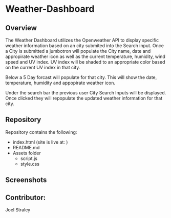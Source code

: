 # Weather-Dashboard

## Overview

The Weather Dashboard utilizes the Openweather API to display specific weather information based on an city submited into the Search input. Once a City is submitted a jumbotron will populate the City name, date and appropirate weather icon as well as the current temperature, humidity, wind speed and UV index. UV index will be shaded to an appropriate color based on the current UV index in that city. 

Below a 5 Day forcast will populate for that city. This will show the date, temperature, humidity and appopirate weather icon. 

Under the search bar the previous user City Search Inputs will be displayed. Once clicked they will repopulate the updated weather information for that city. 

## Repository

Repository contains the following: 

* index.html (site is live at: )
* README.md
* Assets folder
  * script.js
  * style.css

## Screenshots



## Contributor: 
Joel Straley
